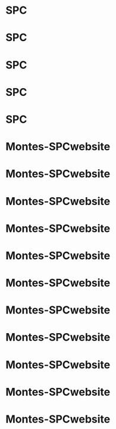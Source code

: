 # SPC
# SPC
# SPC
# SPC
# SPC
# Montes-SPCwebsite
# Montes-SPCwebsite
# Montes-SPCwebsite
# Montes-SPCwebsite
# Montes-SPCwebsite
# Montes-SPCwebsite
# Montes-SPCwebsite
# Montes-SPCwebsite
# Montes-SPCwebsite
# Montes-SPCwebsite
# Montes-SPCwebsite
